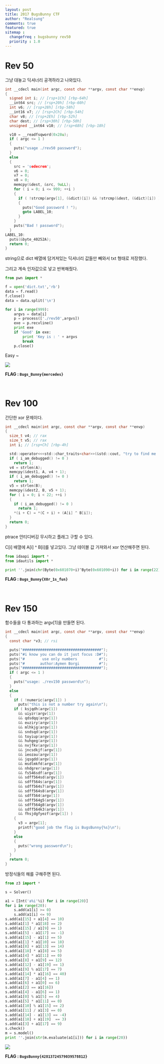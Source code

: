 ```yaml
---
layout: post
title: 2017 BugsBunny CTF
author: "Realsung"
comments: true
featured: true
sitemap :
  changefreq : bugsbunny rev50
  priority : 1.0
---
```


# Rev 50

그냥 대놓고 딕셔너리 공격하라고 나와있다.

```c
int __cdecl main(int argc, const char **argv, const char **envp)
{
  signed int i; // [rsp+1Ch] [rbp-64h]
  __int64 src; // [rsp+20h] [rbp-60h]
  int v6; // [rsp+28h] [rbp-58h]
  __int16 v7; // [rsp+2Ch] [rbp-54h]
  char v8; // [rsp+2Eh] [rbp-52h]
  char dest; // [rsp+30h] [rbp-50h]
  unsigned __int64 v10; // [rsp+68h] [rbp-18h]

  v10 = __readfsqword(0x28u);
  if ( argc <= 1 )
  {
    puts("usage ./rev50 password");
  }
  else
  {
    src = 'sedecrem';
    v6 = 0;
    v7 = 0;
    v8 = 0;
    memcpy(&dest, &src, 9uLL);
    for ( i = 0; i <= 999; ++i )
    {
      if ( !strcmp(argv[1], (&dict)[i]) && !strcmp(&dest, (&dict)[i]) )
      {
        puts("Good password ! ");
        goto LABEL_10;
      }
    }
    puts("Bad ! password");
  }
LABEL_10:
  puts(&byte_40252A);
  return 0;
}
```

string으로 dict 배열에 담겨져있는 딕셔너리 값들만 빼와서 txt 형태로 저장했다. 

그리고 계속 인자값으로 넣고 반복해줬다.

```python
from pwn import *

f = open('dict.txt','rb')
data = f.read()
f.close()
data = data.split('\n')

for i in range(999):
	argvs = data[i]
	p = process(['./rev50',argvs])
	exe = p.recvline()
	print exe
	if 'Good' in exe:
		print 'Key is : ' + argvs
		break
	p.close()
```

Easy ~

![](https://user-images.githubusercontent.com/32904385/62966462-0f943180-be42-11e9-9770-440e4943d85e.png)

**FLAG : `Bugs_Bunny{mercedes}`**

<br />

# Rev 100

간단한 xor 문제이다.

```c
int __cdecl main(int argc, const char **argv, const char **envp)
{
  size_t v4; // rax
  size_t v5; // rax
  int i; // [rsp+Ch] [rbp-4h]

  std::operator<<<std::char_traits<char>>(&std::cout, "try to find me :D\n", envp);
  if ( i_am_debugged() != 0 )
    return 1;
  v4 = strlen(A);
  memcpy(&dest1, A, v4 + 1);
  if ( i_am_debugged() != 0 )
    return 1;
  v5 = strlen(B);
  memcpy(&dest2, B, v5 + 1);
  for ( i = 0; i < 22; ++i )
  {
    if ( i_am_debugged() != 0 )
      return 1;
    *(i + C) = *(C + i) + (A[i] ^ B[i]);
  }
  return 0;
}
```

ptrace 안티디버깅 무시하고 플래그 구할 수 있다.

C[i] 배열에 A[i] ^ B[i]를 넣고있다. 그냥 테이블 값 가져와서 xor 연산해주면 된다.

```python
from idaapi import *
from idautils import *

print ''.join(chr(Byte(0x601070+i)^Byte(0x601090+i)) for i in range(22))
```

**FLAG : `Bugs_Bunny{X0r_1s_fun}`**

<br />

# Rev 150

함수들을 다 통과하는 argv[1]을 만들면 된다.

```c
int __cdecl main(int argc, const char **argv, const char **envp)
{
  const char *v3; // rsi

  puts("####################################");
  puts("#i know you can do it just focus :D#");
  puts("#        use only numbers          #");
  puts("#       author:Aymen Borgi         #");
  puts("####################################");
  if ( argc <= 1 )
  {
    puts("usage: ./rev150 password\n");
  }
  else
  {
    if ( !numeric(argv[1]) )
      puts("this is not a number try again\n");
    if ( ksjqdh(argv[1])
      && uiyzr(argv[1])
      && qdsdqq(argv[1])
      && euziry(argv[1])
      && mlhkjg(argv[1])
      && sndsqd(argv[1])
      && toyiup(argv[1])
      && huhgeg(argv[1])
      && nvjfkv(argv[1])
      && jncsdkjf(argv[1])
      && ieozau(argv[1])
      && jqsgdd(argv[1])
      && msdlmkfd(argv[1])
      && nhdgrer(argv[1])
      && fs546sdf(argv[1])
      && sdff564sd(argv[1])
      && sdff564s(argv[1])
      && sdff564s7(argv[1])
      && sdff564s8(argv[1])
      && sdff564(argv[1])
      && sdff564g5(argv[1])
      && sdff564g8(argv[1])
      && sdff564k3(argv[1])
      && fhsjdgfyezf(argv[1]) )
    {
      v3 = argv[1];
      printf("good job the flag is BugsBunny{%s}\n");
    }
    else
    {
      puts("wrong password\n");
    }
  }
  return 0;
}
```

방정식들의 해를 구해주면 된다.

```python
from z3 import *

s = Solver()

a1 = [Int('a%i'%i) for i in range(20)]
for i in range(20):
	s.add(a1[i] >= 0)
	s.add(a1[i] <= 9)
s.add(a1[15] + a1[4] == 10)
s.add(a1[1] * a1[18] == 2)
s.add(a1[15] / a1[9] == 1)
s.add(a1[5] - a1[17] == -1)
s.add(a1[15] - a1[1] == 5)
s.add(a1[1] * a1[10] == 18)
s.add(a1[8] + a1[13] == 14)
s.add(a1[18] * a1[8] == 5)
s.add(a1[4] * a1[11] == 0)
s.add(a1[8] + a1[9] == 12)
s.add(a1[12] - a1[19] == 1)
s.add(a1[9] % a1[17] == 7)
s.add(a1[14] * a1[16] == 40)
s.add(a1[7] - a1[4] == 1)
s.add(a1[6] + a1[0] == 6)
s.add(a1[2] == a1[16])
s.add(a1[4] - a1[6] == 1)
s.add(a1[0] % a1[5] == 4)
s.add(a1[5] * a1[11] == 0)
s.add(a1[10] % a1[15] == 2)
s.add(a1[11] / a1[3] == 0)
s.add(a1[14] - a1[13] == -4)
s.add(a1[18] + a1[19]  == 3)
s.add(a1[3] + a1[17] == 9)
s.check()
m = s.model()
print ''.join(str(m.evaluate(a1[i])) for i in range(20))
```

![](https://user-images.githubusercontent.com/32904385/63169952-0b9b2600-c073-11e9-98d1-682aca112338.png)

**FLAG : `BugsBunny{42813724579039578812}`**

<br />

